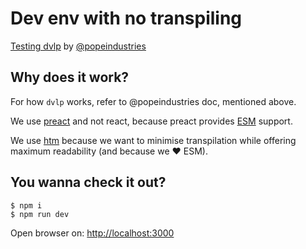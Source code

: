 # Dev env with no transpiling
[Testing dvlp](https://www.npmjs.com/package/dvlp) by [@popeindustries](https://twitter.com/popeindustries)

## Why does it work?
For how `dvlp` works, refer to @popeindustries doc, mentioned above.

We use [preact](https://github.com/developit/preact) and not react, because preact provides [ESM](https://developer.mozilla.org/en-US/docs/Web/JavaScript/Reference/Statements/import) support.

We use [htm](https://github.com/developit/preact) because we want to minimise transpilation while
offering maximum readability (and because we :heart: ESM).

## You wanna check it out?

    $ npm i
    $ npm run dev

Open browser on: [http://localhost:3000](http://localhost:3000)

